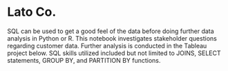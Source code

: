 # Lato Co. 

SQL can be used to get a good feel of the data before doing further data analysis in Python or R.  This notebook investigates stakeholder questions regarding customer data.  Further analysis is conducted in the Tableau project below.  SQL skills utilized included but not limited to JOINS, SELECT statements, GROUP BY, and PARTITION BY functions. 

